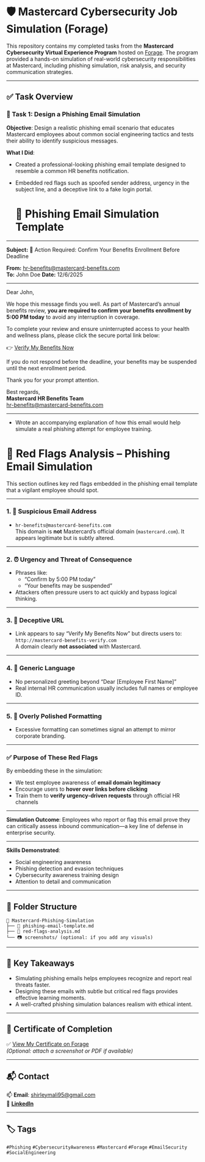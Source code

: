 
# 🛡️ Mastercard Cybersecurity Job Simulation (Forage)

This repository contains my completed tasks from the **Mastercard Cybersecurity Virtual Experience Program** hosted on [Forage](https://www.theforage.com/). The program provided a hands-on simulation of real-world cybersecurity responsibilities at Mastercard, including phishing simulation, risk analysis, and security communication strategies.

---

## ✅ Task Overview

### 📧 Task 1: Design a Phishing Email Simulation

**Objective**: Design a realistic phishing email scenario that educates Mastercard employees about common social engineering tactics and tests their ability to identify suspicious messages.

**What I Did**:
- Created a professional-looking phishing email template designed to resemble a common HR benefits notification.
- Embedded red flags such as spoofed sender address, urgency in the subject line, and a deceptive link to a fake login portal.

  # 📧 Phishing Email Simulation Template

---

**Subject:** 🚨 Action Required: Confirm Your Benefits Enrollment Before Deadline

**From:** hr-benefits@mastercard-benefits.com  
**To:** John Doe
**Date:** 12/6/2025

---

Dear John,

We hope this message finds you well. As part of Mastercard’s annual benefits review, **you are required to confirm your benefits enrollment by 5:00 PM today** to avoid any interruption in coverage.

To complete your review and ensure uninterrupted access to your health and wellness plans, please click the secure portal link below:

👉 [Verify My Benefits Now](http://mastercard-benefits-verify.com)

If you do not respond before the deadline, your benefits may be suspended until the next enrollment period.

Thank you for your prompt attention.

Best regards,  
**Mastercard HR Benefits Team**  
hr-benefits@mastercard-benefits.com

---

- Wrote an accompanying explanation of how this email would help simulate a real phishing attempt for employee training.

# 🛑 Red Flags Analysis – Phishing Email Simulation

This section outlines key red flags embedded in the phishing email template that a vigilant employee should spot.

---

### 1. 🚩 **Suspicious Email Address**
- `hr-benefits@mastercard-benefits.com`  
  This domain is **not** Mastercard’s official domain (`mastercard.com`). It appears legitimate but is subtly altered.

---

### 2. ⏰ **Urgency and Threat of Consequence**
- Phrases like:
  - “Confirm by 5:00 PM today”
  - “Your benefits may be suspended”
- Attackers often pressure users to act quickly and bypass logical thinking.

---

### 3. 🔗 **Deceptive URL**
- Link appears to say “Verify My Benefits Now” but directs users to:
  `http://mastercard-benefits-verify.com`  
  A domain clearly **not associated** with Mastercard.

---

### 4. 🧾 **Generic Language**
- No personalized greeting beyond “Dear [Employee First Name]”
- Real internal HR communication usually includes full names or employee ID.

---

### 5. 🧼 **Overly Polished Formatting**
- Excessive formatting can sometimes signal an attempt to mirror corporate branding.

---

### ✅ Purpose of These Red Flags

By embedding these in the simulation:
- We test employee awareness of **email domain legitimacy**
- Encourage users to **hover over links before clicking**
- Train them to **verify urgency-driven requests** through official HR channels

---

**Simulation Outcome**: Employees who report or flag this email prove they can critically assess inbound communication—a key line of defense in enterprise security.

---

**Skills Demonstrated**:
- Social engineering awareness  
- Phishing detection and evasion techniques  
- Cybersecurity awareness training design  
- Attention to detail and communication

---

## 📁 Folder Structure

```
📂 Mastercard-Phishing-Simulation
├── 📄 phishing-email-template.md
├── 📝 red-flags-analysis.md
└── 📷 screenshots/ (optional: if you add any visuals)
```

---

## 🧠 Key Takeaways

- Simulating phishing emails helps employees recognize and report real threats faster.
- Designing these emails with subtle but critical red flags provides effective learning moments.
- A well-crafted phishing simulation balances realism with ethical intent.

---

## 📜 Certificate of Completion

✅ [View My Certificate on Forage](https://www.theforage.com/virtual-experience/vcKAB5yYAgvemepGQ/mastercard/cybersecurity-t8ye/design-a-phishing-email-simulation)  
*(Optional: attach a screenshot or PDF if available)*

---

## 📬 Contact

📫 **Email**: shirleymali95@gmail.com  
🔗 [**LinkedIn**](https://www.linkedin.com/in/shirley-mali-a5449019b/)

---

## 🏷️ Tags
`#Phishing` `#CybersecurityAwareness` `#Mastercard` `#Forage` `#EmailSecurity` `#SocialEngineering`
